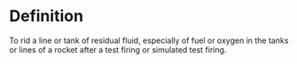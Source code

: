 # Definition

To rid a line or tank of residual fluid, especially of fuel or oxygen in
the tanks or lines of a rocket after a test firing or simulated test
firing.
